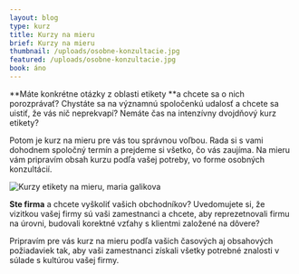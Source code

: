```yaml
---
layout: blog
type: kurz
title: Kurzy na mieru
brief: Kurzy na mieru
thumbnail: /uploads/osobne-konzultacie.jpg
featured: /uploads/osobne-konzultacie.jpg
book: áno
---
```

**Máte konkrétne otázky z oblasti etikety **a chcete sa o nich porozprávať? Chystáte sa na významnú spoločenkú udalosť a chcete sa uistiť, že vás nič neprekvapí? Nemáte čas na intenzívny dvojdňový kurz etikety?

Potom je kurz na mieru pre vás tou správnou voľbou. Rada si s vami dohodnem spoločný termín  a prejdeme si všetko, čo vás zaujíma. Na mieru vám pripravím obsah kurzu podľa vašej potreby, vo forme osobných konzultácií.

![Kurzy etikety na mieru, maria galikova](/uploads/osobne-konzultacie.jpg)

**Ste firma** a chcete vyškoliť vašich obchodníkov? Uvedomujete si, že vizitkou vašej firmy sú vaši zamestnanci a chcete, aby reprezetnovali firmu na úrovni, budovali korektné vzťahy s klientmi založené na dôvere? 

Pripravím pre vás kurz na mieru podľa vašich časových aj obsahových požiadaviek tak, aby vaši zamestnanci získali všetky potrebné znalosti v súlade s kultúrou vašej firmy.

